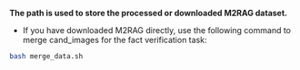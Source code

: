 **The path is used to store the processed or downloaded M2RAG dataset.**

* If you have downloaded M2RAG directly, use the following command to merge cand_images for the fact verification task:
```bash
bash merge_data.sh
```